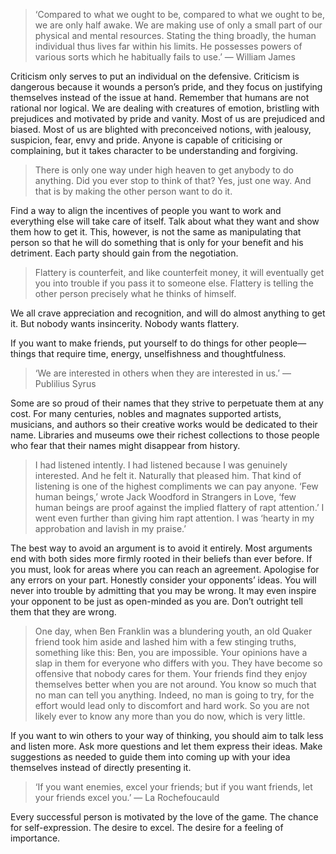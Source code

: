 > ‘Compared to what we ought to be, compared to what we ought to be, we are only half awake. We are making use of only a small part of our physical and mental resources. Stating the thing broadly, the human individual thus lives far within his limits. He possesses powers of various sorts which he habitually fails to use.’ — William James

Criticism only serves to put an individual on the defensive. Criticism is dangerous because it wounds a person’s pride, and they focus on justifying themselves instead of the issue at hand. Remember that humans are not rational nor logical. We are dealing with creatures of emotion, bristling with prejudices and motivated by pride and vanity. Most of us are prejudiced and biased. Most of us are blighted with preconceived notions, with jealousy, suspicion, fear, envy and pride. Anyone is capable of criticising or complaining, but it takes character to be understanding and forgiving. 

> There is only one way under high heaven to get anybody to do anything. Did you ever stop to think of that? Yes, just one way. And that is by making the other person want to do it.

Find a way to align the incentives of people you want to work and everything else will take care of itself. Talk about what they want and show them how to get it. This, however, is not the same as manipulating that person so that he will do something that is only for your benefit and his detriment. Each party should gain from the negotiation.

> Flattery is counterfeit, and like counterfeit money, it will eventually get you into trouble if you pass it to someone else. Flattery is telling the other person precisely what he thinks of himself.

We all crave appreciation and recognition, and will do almost anything to get it. But nobody wants insincerity. Nobody wants flattery.

If you want to make friends, put yourself to do things for other people—things that require time, energy, unselfishness and thoughtfulness.

> ‘We are interested in others when they are interested in us.’ — Publilius Syrus

Some are so proud of their names that they strive to perpetuate them at any cost. For many centuries, nobles and magnates supported artists, musicians, and authors so their creative works would be dedicated to their name. Libraries and museums owe their richest collections to those people who fear that their names might disappear from history.

> I had listened intently. I had listened because I was genuinely interested. And he felt it. Naturally that pleased him. That kind of listening is one of the highest compliments we can pay anyone. ‘Few human beings,’ wrote Jack Woodford in Strangers in Love, ‘few human beings are proof against the implied flattery of rapt attention.’ I went even further than giving him rapt attention. I was ‘hearty in my approbation and lavish in my praise.’

The best way to avoid an argument is to avoid it entirely. Most arguments end with both sides more firmly rooted in their beliefs than ever before. If you must, look for areas where you can reach an agreement. Apologise for any errors on your part. Honestly consider your opponents’ ideas. You will never into trouble by admitting that you may be wrong. It may even inspire your opponent to be just as open-minded as you are. Don’t outright tell them that they are wrong.

> One day, when Ben Franklin was a blundering youth, an old Quaker friend took him aside and lashed him with a few stinging truths, something like this: Ben, you are impossible. Your opinions have a slap in them for everyone who differs with you. They have become so offensive that nobody cares for them. Your friends find they enjoy themselves better when you are not around. You know so much that no man can tell you anything. Indeed, no man is going to try, for the effort would lead only to discomfort and hard work. So you are not likely ever to know any more than you do now, which is very little.

If you want to win others to your way of thinking, you should aim to talk less and listen more. Ask more questions and let them express their ideas. Make suggestions as needed to guide them into coming up with your idea themselves instead of directly presenting it.

> ‘If you want enemies, excel your friends; but if you want friends, let your friends excel you.’ — La Rochefoucauld

Every successful person is motivated by the love of the game. The chance for self-expression. The desire to excel. The desire for a feeling of importance.



